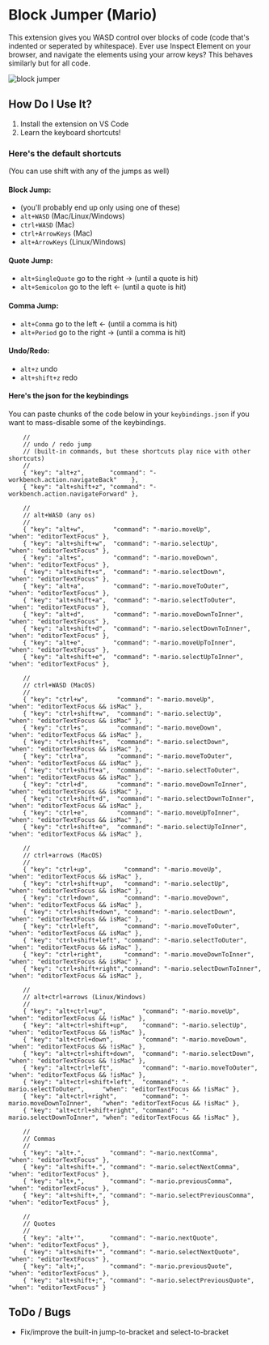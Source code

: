 # Block Jumper (Mario)

This extension gives you WASD control over blocks of code (code that's indented or seperated by whitespace).
Ever use Inspect Element on your browser, and navigate the elements using your arrow keys? This behaves similarly but for all code.

![block jumper](https://user-images.githubusercontent.com/17692058/108124841-449fc680-706d-11eb-9507-c9bc9bb4b211.gif)


## How Do I Use It?
1. Install the extension on VS Code
2. Learn the keyboard shortcuts!

### Here's the default shortcuts

(You can use shift with any of the jumps as well)

#### Block Jump:
- (you'll probably end up only using one of these)
- `alt+WASD` (Mac/Linux/Windows)
- `ctrl+WASD` (Mac)
- `ctrl+ArrowKeys` (Mac)
- `alt+ArrowKeys` (Linux/Windows)

#### Quote Jump:
- `alt+SingleQuote` go to the right -> (until a quote is hit)
- `alt+Semicolon` go to the left <- (until a quote is hit)

#### Comma Jump:
- `alt+Comma` go to the left <- (until a comma is hit)
- `alt+Period` go to the right -> (until a comma is hit)

#### Undo/Redo:
- `alt+z` undo
- `alt+shift+z` redo

#### Here's the json for the keybindings

You can paste chunks of the code below in your `keybindings.json` if you want to mass-disable some of the keybindings.

```jsonc
    // 
    // undo / redo jump
    // (built-in commands, but these shortcuts play nice with other shortcuts)
    // 
    { "key": "alt+z",       "command": "-workbench.action.navigateBack"    },
    { "key": "alt+shift+z", "command": "-workbench.action.navigateForward" },
    
    //
    // alt+WASD (any os)
    //
    { "key": "alt+w",        "command": "-mario.moveUp",            "when": "editorTextFocus" },
    { "key": "alt+shift+w",  "command": "-mario.selectUp",          "when": "editorTextFocus" },
    { "key": "alt+s",        "command": "-mario.moveDown",          "when": "editorTextFocus" },
    { "key": "alt+shift+s",  "command": "-mario.selectDown",        "when": "editorTextFocus" },
    { "key": "alt+a",        "command": "-mario.moveToOuter",       "when": "editorTextFocus" },
    { "key": "alt+shift+a",  "command": "-mario.selectToOuter",     "when": "editorTextFocus" },
    { "key": "alt+d",        "command": "-mario.moveDownToInner",   "when": "editorTextFocus" },
    { "key": "alt+shift+d",  "command": "-mario.selectDownToInner", "when": "editorTextFocus" },
    { "key": "alt+e",        "command": "-mario.moveUpToInner",     "when": "editorTextFocus" },
    { "key": "alt+shift+e",  "command": "-mario.selectUpToInner",   "when": "editorTextFocus" },
    
    //
    // ctrl+WASD (MacOS)
    //
    { "key": "ctrl+w",        "command": "-mario.moveUp",            "when": "editorTextFocus && isMac" },
    { "key": "ctrl+shift+w",  "command": "-mario.selectUp",          "when": "editorTextFocus && isMac" },
    { "key": "ctrl+s",        "command": "-mario.moveDown",          "when": "editorTextFocus && isMac" },
    { "key": "ctrl+shift+s",  "command": "-mario.selectDown",        "when": "editorTextFocus && isMac" },
    { "key": "ctrl+a",        "command": "-mario.moveToOuter",       "when": "editorTextFocus && isMac" },
    { "key": "ctrl+shift+a",  "command": "-mario.selectToOuter",     "when": "editorTextFocus && isMac" },
    { "key": "ctrl+d",        "command": "-mario.moveDownToInner",   "when": "editorTextFocus && isMac" },
    { "key": "ctrl+shift+d",  "command": "-mario.selectDownToInner", "when": "editorTextFocus && isMac" },
    { "key": "ctrl+e",        "command": "-mario.moveUpToInner",     "when": "editorTextFocus && isMac" },
    { "key": "ctrl+shift+e",  "command": "-mario.selectUpToInner",   "when": "editorTextFocus && isMac" },
    
    //
    // ctrl+arrows (MacOS)
    //
    { "key": "ctrl+up",         "command": "-mario.moveUp",            "when": "editorTextFocus && isMac" },
    { "key": "ctrl+shift+up",   "command": "-mario.selectUp",          "when": "editorTextFocus && isMac" },
    { "key": "ctrl+down",       "command": "-mario.moveDown",          "when": "editorTextFocus && isMac" },
    { "key": "ctrl+shift+down", "command": "-mario.selectDown",        "when": "editorTextFocus && isMac" },
    { "key": "ctrl+left",       "command": "-mario.moveToOuter",       "when": "editorTextFocus && isMac" },
    { "key": "ctrl+shift+left", "command": "-mario.selectToOuter",     "when": "editorTextFocus && isMac" },
    { "key": "ctrl+right",      "command": "-mario.moveDownToInner",   "when": "editorTextFocus && isMac" },
    { "key": "ctrl+shift+right","command": "-mario.selectDownToInner", "when": "editorTextFocus && isMac" },
    
    //
    // alt+ctrl+arrows (Linux/Windows)
    //
    { "key": "alt+ctrl+up",          "command": "-mario.moveUp",            "when": "editorTextFocus && !isMac" },
    { "key": "alt+ctrl+shift+up",    "command": "-mario.selectUp",          "when": "editorTextFocus && !isMac" },
    { "key": "alt+ctrl+down",        "command": "-mario.moveDown",          "when": "editorTextFocus && !isMac" },
    { "key": "alt+ctrl+shift+down",  "command": "-mario.selectDown",        "when": "editorTextFocus && !isMac" },
    { "key": "alt+ctrl+left",        "command": "-mario.moveToOuter",       "when": "editorTextFocus && !isMac" },
    { "key": "alt+ctrl+shift+left",  "command": "-mario.selectToOuter",     "when": "editorTextFocus && !isMac" },
    { "key": "alt+ctrl+right",       "command": "-mario.moveDownToInner",   "when": "editorTextFocus && !isMac" },
    { "key": "alt+ctrl+shift+right", "command": "-mario.selectDownToInner", "when": "editorTextFocus && !isMac" },
    
    //
    // Commas
    //
    { "key": "alt+.",       "command": "-mario.nextComma",           "when": "editorTextFocus" },
    { "key": "alt+shift+.", "command": "-mario.selectNextComma",     "when": "editorTextFocus" },
    { "key": "alt+,",       "command": "-mario.previousComma",       "when": "editorTextFocus" },
    { "key": "alt+shift+,", "command": "-mario.selectPreviousComma", "when": "editorTextFocus" },
    
    //
    // Quotes
    //
    { "key": "alt+'",       "command": "-mario.nextQuote",           "when": "editorTextFocus" },
    { "key": "alt+shift+'", "command": "-mario.selectNextQuote",     "when": "editorTextFocus" },
    { "key": "alt+;",       "command": "-mario.previousQuote",       "when": "editorTextFocus" },
    { "key": "alt+shift+;", "command": "-mario.selectPreviousQuote", "when": "editorTextFocus" }
```

## ToDo / Bugs

- Fix/improve the built-in jump-to-bracket and select-to-bracket
